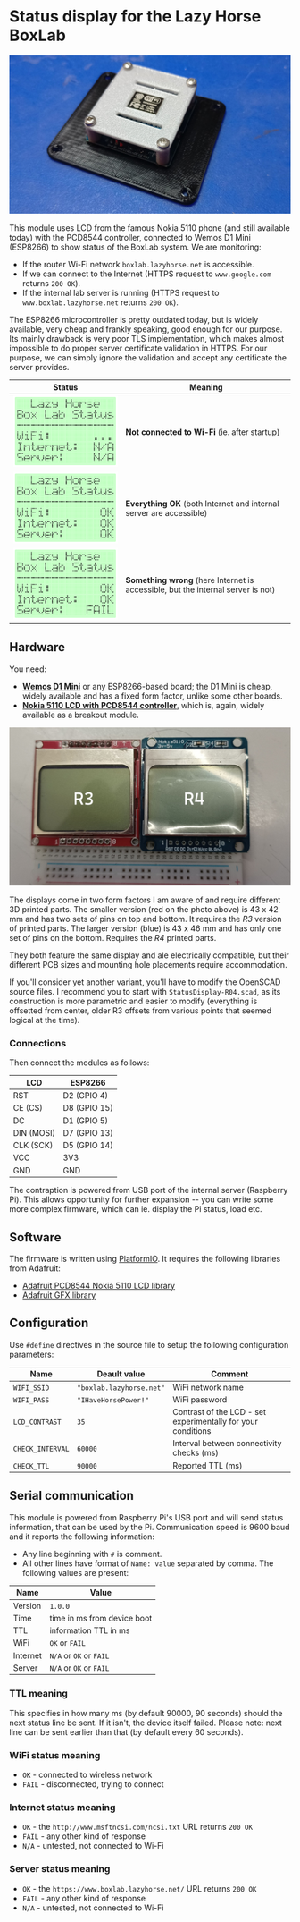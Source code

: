 # Status display for the Lazy Horse BoxLab

![](Images/status-display.jpg)

This module uses LCD from the famous Nokia 5110 phone (and still available today) with the PCD8544 controller, connected to Wemos D1 Mini (ESP8266) to show status of the BoxLab system. We are monitoring:

* If the router Wi-Fi network `boxlab.lazyhorse.net` is accessible.
* If we can connect to the Internet (HTTPS request to `www.google.com` returns `200 OK`).
* If the internal lab server is running (HTTPS request to `www.boxlab.lazyhorse.net` returns `200 OK`).

The ESP8266 microcontroller is pretty outdated today, but is widely available, very cheap and frankly speaking, good enough for our purpose. Its mainly drawback is very poor TLS implementation, which makes almost impossible to do proper server certificate validation in HTTPS. For our purpose, we can simply ignore the validation and accept any certificate the server provides.

Status                       | Meaning
---------------------------- | ---------------------------------------------------------------------------------
![](Images/screenshot-1.png) | **Not connected to Wi-Fi** (ie. after startup)
![](Images/screenshot-2.png) | **Everything OK** (both Internet and internal server are accessible)
![](Images/screenshot-3.png) | **Something wrong** (here Internet is accessible, but the internal server is not)

## Hardware

You need:

* **[Wemos D1 Mini](https://s.click.aliexpress.com/e/_DeEkjgj)** or any ESP8266-based board; the D1 Mini is cheap, widely available and has a fixed form factor, unlike some other boards.
* **[Nokia 5110 LCD with PCD8544 controller](https://s.click.aliexpress.com/e/_DCIYKsB)**, which is, again, widely available as a breakout module.

![](Images/displays.jpg)

The displays come in two form factors I am aware of and require different 3D printed parts. The smaller version (red on the photo above) is 43 x 42 mm and has two sets of pins on top and bottom. It requires the _R3_ version of printed parts. The larger version (blue) is 43 x 46 mm and has only one set of pins on the bottom. Requires the _R4_ printed parts.

They both feature the same display and ale electrically compatible, but their different PCB sizes and mounting hole placements require accommodation.

If you'll consider yet another variant, you'll have to modify the OpenSCAD source files. I recommend you to start with `StatusDisplay-R04.scad`, as its construction is more parametric and easier to modify (everything is offsetted from center, older R3 offsets from various points that seemed logical at the time).

### Connections

Then connect the modules as follows:

LCD        | ESP8266
---------- | ------------
RST        | D2 (GPIO 4)
CE (CS)    | D8 (GPIO 15)
DC         | D1 (GPIO 5)
DIN (MOSI) | D7 (GPIO 13)
CLK (SCK)  | D5 (GPIO 14)
VCC        | 3V3
GND        | GND

The contraption is powered from USB port of the internal server (Raspberry Pi). This allows opportunity for further expansion -- you can write some more complex firmware, which can ie. display the Pi status, load etc.

## Software

The firmware is written using [PlatformIO](https://platformio.org/). It requires the following libraries from Adafruit:

* [Adafruit PCD8544 Nokia 5110 LCD library](https://github.com/adafruit/Adafruit-PCD8544-Nokia-5110-LCD-library)
* [Adafruit GFX library](https://github.com/adafruit/Adafruit-GFX-Library)

## Configuration

Use `#define` directives in the source file to setup the following configuration parameters:

Name             | Deault value             | Comment
---------------- | ------------------------ | -------
`WIFI_SSID`      | `"boxlab.lazyhorse.net"` | WiFi network name
`WIFI_PASS`      | `"IHaveHorsePower!"`     | WiFi password
`LCD_CONTRAST`   | `35`                     | Contrast of the LCD - set experimentally for your conditions
`CHECK_INTERVAL` | `60000`                  | Interval between connectivity checks (ms)
`CHECK_TTL`      | `90000`                  | Reported TTL (ms)

## Serial communication

This module is powered from Raspberry Pi's USB port and will send status information, that can be used by the Pi. Communication speed is 9600 baud and it reports the following information:

* Any line beginning with `#` is comment.
* All other lines have format of `Name: value` separated by comma. The following values are present:

Name     | Value
-------- | --------------------------------------------------------------------
Version  | `1.0.0`
Time     | time in ms from device boot
TTL      | information TTL in ms
WiFi     | `OK` or `FAIL`
Internet | `N/A` or `OK` or `FAIL`
Server   | `N/A` or `OK` or `FAIL`

### TTL meaning

This specifies in how many ms (by default 90000, 90 seconds) should the next status line be sent. If it isn't, the device itself failed. Please note: next line can be sent earlier than that (by default every 60 seconds).

### WiFi status meaning

* `OK` - connected to wireless network
* `FAIL` - disconnected, trying to connect

### Internet status meaning

* `OK` - the `http://www.msftncsi.com/ncsi.txt` URL returns `200 OK`
* `FAIL` - any other kind of response
* `N/A` - untested, not connected to Wi-Fi

### Server status meaning

* `OK` - the `https://www.boxlab.lazyhorse.net/` URL returns `200 OK`
* `FAIL` - any other kind of response
* `N/A` - untested, not connected to Wi-Fi
